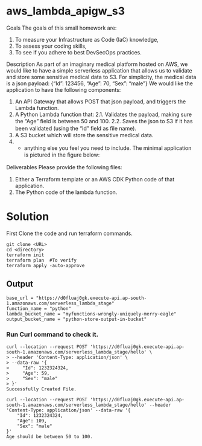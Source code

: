 # aws_lambda_apigw_s3
 Goals 
 The goals of this small homework are: 
 1. To measure your Infrastructure as Code (IaC) knowledge, 
 2. To assess your coding skills, 
 3. To see if you adhere to best DevSecOps practices. 

 
 Description 
 As part of an imaginary medical platform hosted on AWS, we would like to have a simple 
 serverless application that allows us to validate and store some sensitive medical data to S3. For 
 simplicity, the medical data is a json payload: 
 {“Id”: 123456, “Age”: 70, “Sex”: “male”} 
 We would like the application to have the following components: 
 1. An API Gateway that allows POST that json payload, and triggers the Lambda function. 
 2. A Python Lambda function that: 
 2.1. Validates the payload, making sure the “Age” ﬁeld is between 50 and 100. 
 2.2. Saves the json to S3 if it has been validated (using the “Id” ﬁeld as ﬁle name). 
 3. A S3 bucket which will store the sensitive medical data. 
 4. + anything else you feel you need to include. 
 The minimal application is pictured in the ﬁgure below: 

 Deliverables 
 Please provide the following ﬁles: 
 1. Either a Terraform template or an AWS CDK Python code of that application. 
 2. The Python code of the lambda function. 
 

# Solution
First Clone the code and run terraform commands. 

```
git clone <URL>
cd <directory>
terraform init
terraform plan  #To verify
terraform apply -auto-approve
```

## Output
```
base_url = "https://d0fluaj0gk.execute-api.ap-south-1.amazonaws.com/serverless_lambda_stage"
function_name = "python"
lambda_bucket_name = "myfunctions-wrongly-uniquely-merry-eagle"
output_bucket_name = "python-store-output-in-bucket"
```

### Run Curl command to check it.
```
curl --location --request POST 'https://d0fluaj0gk.execute-api.ap-south-1.amazonaws.com/serverless_lambda_stage/hello' \
> --header 'Content-Type: application/json' \
> --data-raw '{
>     "Id": 1232324324,
>     "Age": 59,
>     "Sex": "male"
> }'
Successfully Created File.      

curl --location --request POST 'https://d0fluaj0gk.execute-api.ap-south-1.amazonaws.com/serverless_lambda_stage/hello' --header 'Content-Type: application/json' --data-raw '{
    "Id": 1232324324,
    "Age": 109,
    "Sex": "male"
}'
Age should be between 50 to 100.
```


